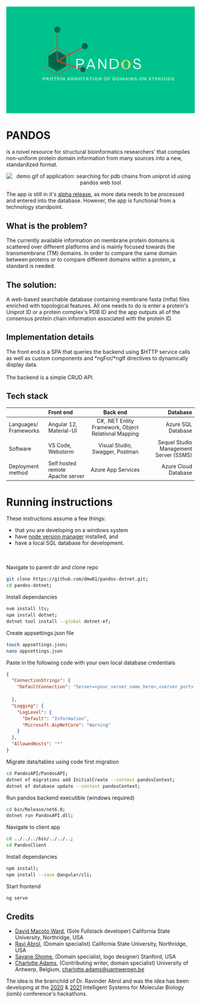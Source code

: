 ![Github_banner](github-images/Pandos_github_banner.png)

# PANDOS

is a novel resource for structural bioinformatics researchers’ that compiles non-uniform protein domain information from many sources into a new, standardized format.

<!-- demo video -->
<div align="center">
  <img src="https://user-images.githubusercontent.com/20344260/170983185-b363775a-2e42-4bde-ba27-ed5f09214e11.gif" data-canonical-src="https://gyazo.com/eb5c5741b6a9a16c692170a41a49c858.png" 
       width="850" 
       alt="demo gif of application: searching for pdb chains from uniprot id using pandos web tool"
   />
  
</div>

The app is still in it's [alpha release](http://titin.abrol.csun.edu/pandos/), as more data needs to be processed and entered into the database. However, the app is functional from a technology standpoint.

## What is the problem?

The currently available information on membrane protein domains is scattered over different platforms and is mainly focused towards the transmembrane (TM) domains. In order to compare the same domain between proteins or to compare different domains within a protein, a standard is needed.


## The solution:

A web-based searchable database containing membrane fasta (mfta) files enriched with topological features. All one needs to do is enter a protein's Uniprot ID or a protein complex's PDB ID and the app outputs all of the consensus protein chain information associated with the protein ID.


## Implementation details 
The front end is a SPA that queries the backend using \$HTTP service calls as well as custom components and *ngFor/*ngIf directives to dynamically display data.
<br><br>
The backend is a simple CRUD API.


## Tech stack

|                            | Front end                        |                       Back end                       |                               Database |
| -------------------------- | :------------------------------- | :--------------------------------------------------: | -------------------------------------: |
| Languages/<br />Frameworks | Angular 12, Material-UI          | C#, .NET Entity Framework, Object Relational Mapping |                     Azure SQL Database |
| Software                   | VS Code, Webstorm                |         Visual Studio, Swagger, Postman              | Sequel Studio Management Server (SSMS) |
| Deployment method          | Self hosted remote Apache server |                  Azure App Services                  |                   Azure Cloud Database |




# Running instructions

These instructions assume a few things:
* that you are developing on a windows system 
* have [node version manager](https://github.com/nvm-sh/nvm) installed, and 
* have a local SQL database for development.

<br><br>
Navigate to parent dir and clone repo


```bash
git clone https://github.com/dmw01/pandos-dotnet.git;
cd pandos-dotnet;
```

Install dependancies

```bash
nvm install lts;
npm install dotnet;
dotnet tool install --global dotnet-ef;
```

Create appsettings.json file
```bash
touch appsettings.json;
nano appsettings.json
```

Paste in the following code with your own local database credentials
``` json
{
  "ConnectionStrings": {
    "DefaultConnection": "Server=<your_server_name_here>,<server_port>;Database=<database_name>;User ID=<username_credentials>;Password=<credentials_password>;Encrypt=true;Connection Timeout=30;"

  },
  "Logging": {
    "LogLevel": {
      "Default": "Information",
      "Microsoft.AspNetCore": "Warning"
    }
  },
  "AllowedHosts": "*"
}
```

Migrate data/tables using code first migration

```bash
cd PandosAPI/PandosAPI;
dotnet ef migrations add InitialCreate --context pandosContext;
dotnet ef database update --context pandosContext;
```

Run pandos backend executible (windows required) 

```bash
cd bin/Release/net6.0;
dotnet run PandosAPI.dll; 
```

Navigate to client app

```bash
cd ../../../bin/../../..;
cd PandosClient
```

Install dependancies

```bash
npm install; 
npm install --save @angular/cli;
```

Start frontend

```bash
ng serve
```


## Credits

* [David Macoto Ward](https://dmw01.github.io/), (Sole Fullstack developer) California State University, Northridge, USA
* [Ravi Abrol](http://abrollab.org), (Domain specialist) California State University, Northridge, USA
* [Sayane Shome](https://github.com/sayaneshome), (Domain specialist, logo designer) Stanford, USA
* [Charlotte Adams](https://github.com/adamscharlotte), (Contributing writer, domain specialist) University of Antwerp, Belgium, <charlotte.adams@uantwerpen.be>


The idea is the brainchild of Dr. Ravinder Abrol and was the idea has been developing at the [2020](https://github.com/hackathonismb/Creation-of-a-Membrane-Protein-Extended-Topology-Standard) & [2021](https://github.com/hackathonismb/Membrane-Protein-Domains-Motifs-Annotations) Intelligent Systems for Molecular Biology (ismb) conference's hackathons.
